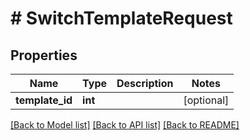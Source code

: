 # # SwitchTemplateRequest

## Properties

Name | Type | Description | Notes
------------ | ------------- | ------------- | -------------
**template_id** | **int** |  | [optional]

[[Back to Model list]](../../README.md#models) [[Back to API list]](../../README.md#endpoints) [[Back to README]](../../README.md)
